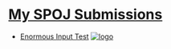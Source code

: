 # [My SPOJ Submissions](https://www.spoj.com/status/bledy/)

- [Enormous Input Test](INTEST/main.py) [![logo]](https://www.spoj.com/problems/INTEST/)

[logo]: https://s3.us-east-2.amazonaws.com/upload-icon/uploads/icons/png/12828268421557901896-16.png "Docs Logo"
